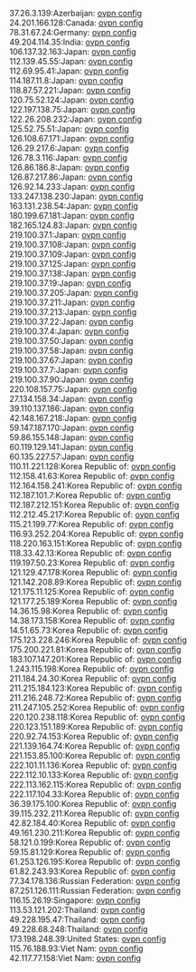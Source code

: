 37.26.3.139:Azerbaijan: [ovpn config](vpn/37_26_3_139.ovpn)  
24.201.166.128:Canada: [ovpn config](vpn/24_201_166_128.ovpn)  
78.31.67.24:Germany: [ovpn config](vpn/78_31_67_24.ovpn)  
49.204.114.35:India: [ovpn config](vpn/49_204_114_35.ovpn)  
106.137.32.163:Japan: [ovpn config](vpn/106_137_32_163.ovpn)  
112.139.45.55:Japan: [ovpn config](vpn/112_139_45_55.ovpn)  
112.69.95.41:Japan: [ovpn config](vpn/112_69_95_41.ovpn)  
114.187.11.8:Japan: [ovpn config](vpn/114_187_11_8.ovpn)  
118.87.57.221:Japan: [ovpn config](vpn/118_87_57_221.ovpn)  
120.75.52.124:Japan: [ovpn config](vpn/120_75_52_124.ovpn)  
122.197.138.75:Japan: [ovpn config](vpn/122_197_138_75.ovpn)  
122.26.208.232:Japan: [ovpn config](vpn/122_26_208_232.ovpn)  
125.52.75.51:Japan: [ovpn config](vpn/125_52_75_51.ovpn)  
126.108.67.171:Japan: [ovpn config](vpn/126_108_67_171.ovpn)  
126.29.217.6:Japan: [ovpn config](vpn/126_29_217_6.ovpn)  
126.78.3.116:Japan: [ovpn config](vpn/126_78_3_116.ovpn)  
126.86.186.8:Japan: [ovpn config](vpn/126_86_186_8.ovpn)  
126.87.217.86:Japan: [ovpn config](vpn/126_87_217_86.ovpn)  
126.92.14.233:Japan: [ovpn config](vpn/126_92_14_233.ovpn)  
133.247.138.230:Japan: [ovpn config](vpn/133_247_138_230.ovpn)  
163.131.238.54:Japan: [ovpn config](vpn/163_131_238_54.ovpn)  
180.199.67.181:Japan: [ovpn config](vpn/180_199_67_181.ovpn)  
182.165.124.83:Japan: [ovpn config](vpn/182_165_124_83.ovpn)  
219.100.37.1:Japan: [ovpn config](vpn/219_100_37_1.ovpn)  
219.100.37.108:Japan: [ovpn config](vpn/219_100_37_108.ovpn)  
219.100.37.109:Japan: [ovpn config](vpn/219_100_37_109.ovpn)  
219.100.37.125:Japan: [ovpn config](vpn/219_100_37_125.ovpn)  
219.100.37.138:Japan: [ovpn config](vpn/219_100_37_138.ovpn)  
219.100.37.19:Japan: [ovpn config](vpn/219_100_37_19.ovpn)  
219.100.37.205:Japan: [ovpn config](vpn/219_100_37_205.ovpn)  
219.100.37.211:Japan: [ovpn config](vpn/219_100_37_211.ovpn)  
219.100.37.213:Japan: [ovpn config](vpn/219_100_37_213.ovpn)  
219.100.37.22:Japan: [ovpn config](vpn/219_100_37_22.ovpn)  
219.100.37.4:Japan: [ovpn config](vpn/219_100_37_4.ovpn)  
219.100.37.50:Japan: [ovpn config](vpn/219_100_37_50.ovpn)  
219.100.37.58:Japan: [ovpn config](vpn/219_100_37_58.ovpn)  
219.100.37.67:Japan: [ovpn config](vpn/219_100_37_67.ovpn)  
219.100.37.7:Japan: [ovpn config](vpn/219_100_37_7.ovpn)  
219.100.37.90:Japan: [ovpn config](vpn/219_100_37_90.ovpn)  
220.108.157.75:Japan: [ovpn config](vpn/220_108_157_75.ovpn)  
27.134.158.34:Japan: [ovpn config](vpn/27_134_158_34.ovpn)  
39.110.137.186:Japan: [ovpn config](vpn/39_110_137_186.ovpn)  
42.148.167.218:Japan: [ovpn config](vpn/42_148_167_218.ovpn)  
59.147.187.170:Japan: [ovpn config](vpn/59_147_187_170.ovpn)  
59.86.155.148:Japan: [ovpn config](vpn/59_86_155_148.ovpn)  
60.119.129.141:Japan: [ovpn config](vpn/60_119_129_141.ovpn)  
60.135.227.57:Japan: [ovpn config](vpn/60_135_227_57.ovpn)  
110.11.221.128:Korea Republic of: [ovpn config](vpn/110_11_221_128.ovpn)  
112.158.41.63:Korea Republic of: [ovpn config](vpn/112_158_41_63.ovpn)  
112.164.158.241:Korea Republic of: [ovpn config](vpn/112_164_158_241.ovpn)  
112.187.101.7:Korea Republic of: [ovpn config](vpn/112_187_101_7.ovpn)  
112.187.212.151:Korea Republic of: [ovpn config](vpn/112_187_212_151.ovpn)  
112.212.45.217:Korea Republic of: [ovpn config](vpn/112_212_45_217.ovpn)  
115.21.199.77:Korea Republic of: [ovpn config](vpn/115_21_199_77.ovpn)  
116.93.252.204:Korea Republic of: [ovpn config](vpn/116_93_252_204.ovpn)  
118.220.163.151:Korea Republic of: [ovpn config](vpn/118_220_163_151.ovpn)  
118.33.42.13:Korea Republic of: [ovpn config](vpn/118_33_42_13.ovpn)  
119.197.50.23:Korea Republic of: [ovpn config](vpn/119_197_50_23.ovpn)  
121.129.47.178:Korea Republic of: [ovpn config](vpn/121_129_47_178.ovpn)  
121.142.208.89:Korea Republic of: [ovpn config](vpn/121_142_208_89.ovpn)  
121.175.11.125:Korea Republic of: [ovpn config](vpn/121_175_11_125.ovpn)  
121.177.25.189:Korea Republic of: [ovpn config](vpn/121_177_25_189.ovpn)  
14.36.15.98:Korea Republic of: [ovpn config](vpn/14_36_15_98.ovpn)  
14.38.173.158:Korea Republic of: [ovpn config](vpn/14_38_173_158.ovpn)  
14.51.65.73:Korea Republic of: [ovpn config](vpn/14_51_65_73.ovpn)  
175.123.228.246:Korea Republic of: [ovpn config](vpn/175_123_228_246.ovpn)  
175.200.221.81:Korea Republic of: [ovpn config](vpn/175_200_221_81.ovpn)  
183.107.147.201:Korea Republic of: [ovpn config](vpn/183_107_147_201.ovpn)  
1.243.115.198:Korea Republic of: [ovpn config](vpn/1_243_115_198.ovpn)  
211.184.24.30:Korea Republic of: [ovpn config](vpn/211_184_24_30.ovpn)  
211.215.184.123:Korea Republic of: [ovpn config](vpn/211_215_184_123.ovpn)  
211.216.248.72:Korea Republic of: [ovpn config](vpn/211_216_248_72.ovpn)  
211.247.105.252:Korea Republic of: [ovpn config](vpn/211_247_105_252.ovpn)  
220.120.238.118:Korea Republic of: [ovpn config](vpn/220_120_238_118.ovpn)  
220.123.151.189:Korea Republic of: [ovpn config](vpn/220_123_151_189.ovpn)  
220.92.74.153:Korea Republic of: [ovpn config](vpn/220_92_74_153.ovpn)  
221.139.164.74:Korea Republic of: [ovpn config](vpn/221_139_164_74.ovpn)  
221.153.85.100:Korea Republic of: [ovpn config](vpn/221_153_85_100.ovpn)  
222.101.11.136:Korea Republic of: [ovpn config](vpn/222_101_11_136.ovpn)  
222.112.10.133:Korea Republic of: [ovpn config](vpn/222_112_10_133.ovpn)  
222.113.162.115:Korea Republic of: [ovpn config](vpn/222_113_162_115.ovpn)  
222.117.104.33:Korea Republic of: [ovpn config](vpn/222_117_104_33.ovpn)  
36.39.175.100:Korea Republic of: [ovpn config](vpn/36_39_175_100.ovpn)  
39.115.232.211:Korea Republic of: [ovpn config](vpn/39_115_232_211.ovpn)  
42.82.184.40:Korea Republic of: [ovpn config](vpn/42_82_184_40.ovpn)  
49.161.230.211:Korea Republic of: [ovpn config](vpn/49_161_230_211.ovpn)  
58.121.0.199:Korea Republic of: [ovpn config](vpn/58_121_0_199.ovpn)  
59.15.81.129:Korea Republic of: [ovpn config](vpn/59_15_81_129.ovpn)  
61.253.126.195:Korea Republic of: [ovpn config](vpn/61_253_126_195.ovpn)  
61.82.243.93:Korea Republic of: [ovpn config](vpn/61_82_243_93.ovpn)  
77.34.178.136:Russian Federation: [ovpn config](vpn/77_34_178_136.ovpn)  
87.251.126.111:Russian Federation: [ovpn config](vpn/87_251_126_111.ovpn)  
116.15.26.19:Singapore: [ovpn config](vpn/116_15_26_19.ovpn)  
113.53.121.202:Thailand: [ovpn config](vpn/113_53_121_202.ovpn)  
49.228.195.47:Thailand: [ovpn config](vpn/49_228_195_47.ovpn)  
49.228.68.248:Thailand: [ovpn config](vpn/49_228_68_248.ovpn)  
173.198.248.39:United States: [ovpn config](vpn/173_198_248_39.ovpn)  
115.76.188.93:Viet Nam: [ovpn config](vpn/115_76_188_93.ovpn)  
42.117.77.158:Viet Nam: [ovpn config](vpn/42_117_77_158.ovpn)  
